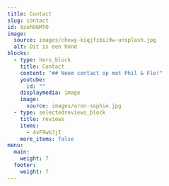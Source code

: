```yaml
---
title: Contact
slug: contact
id: 8zohO6MTO
image:
  source: images/chewy-kiqjfzbii9w-unsplash.jpg
  alt: Dit is een hond
blocks:
  - type: hero_block
    title: Contact
    content: "## Neem contact op met Phil & Flo!"
    youtube:
      id: ""
    displaymedia: image
    image:
      source: images/aron-sophie.jpg
  - type: selectedreviews_block
    title: reviews
    items:
      - 4vF9wbJjI
    more_items: false
menu:
  main:
    weight: 7
  footer:
    weight: 7
---
```

